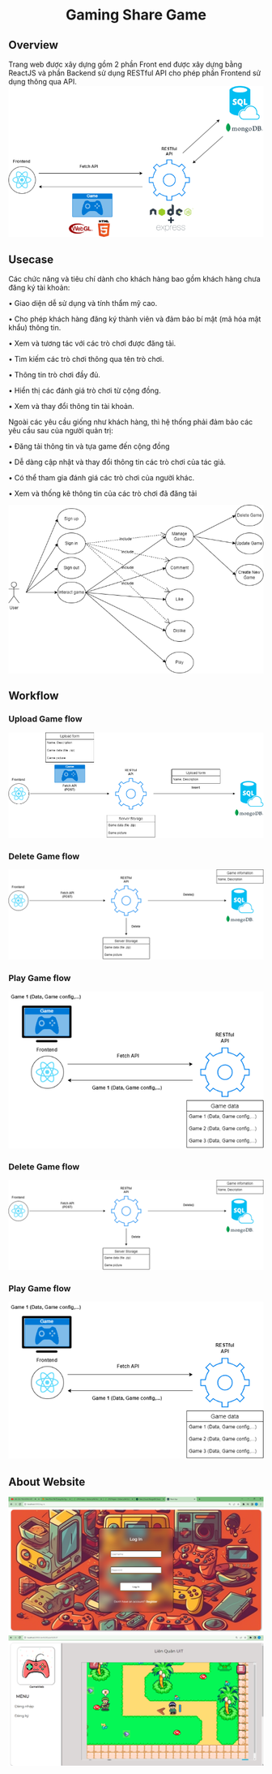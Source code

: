 <p align="center">
 <h1 align="center">Gaming Share Game</h1>
</p>

## Overview
Trang web được xây dựng gồm 2 phần Front end được xây dựng bằng ReactJS và phần Backend sử dụng RESTful API cho phép phần Frontend sử dụng thông qua API.
![Alt Text](Components.png)
## Usecase
Các chức năng và tiêu chí dành cho khách hàng bao gồm khách hàng chưa đăng ký tài khoản:

• Giao diện dễ sử dụng và tính thẩm mỹ cao.

• Cho phép khách hàng đăng ký thành viên và đảm bảo bí mật (mã hóa mật khẩu) thông tin.

• Xem và tương tác với các trò chơi được đăng tải.

• Tìm kiếm các trò chơi thông qua tên trò chơi.

• Thông tin trò chơi đầy đủ.

• Hiển thị các đánh giá trò chơi từ cộng đồng.

• Xem và thay đổi thông tin tài khoản.

  Ngoài các yêu cầu giống như khách hàng, thì hệ thống phải đảm bảo các yêu cầu sau của người quản trị:

• Đăng tải thông tin và tựa game đến cộng đồng

• Dễ dàng cập nhật và thay đổi thông tin các trò chơi của tác giả.

• Có thể tham gia đánh giá các trò chơi của người khác.

• Xem và thống kê thông tin của các trò chơi đã đăng tải

![Alt Text](Usecase.png)
## Workflow
### Upload Game flow
![Alt Text](UploadGameFlow.png)
### Delete Game flow 
![Alt Text](DeleteGameFlow.png)
### Play Game flow
![Alt Text](PlayGameFLow.png)
### Delete Game flow 
![Alt Text](DeleteGameFlow.png)
### Play Game flow
![Alt Text](PlayGameFLow.png)

## About Website
![Alt Text](UI.png)
![Alt Text](Playgame.png)
